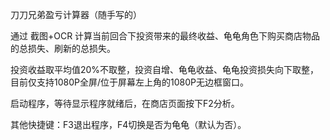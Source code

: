 刀刀兄弟盈亏计算器（随手写的）

通过 截图+OCR 计算当前回合下投资带来的最终收益、龟龟角色下购买商店物品的总损失、刷新的总损失。

投资收益取平均值20%不取整，投资自增、龟龟收益、龟龟投资损失向下取整，目前仅支持1080P全屏/位于屏幕左上角的1080P无边框窗口。

启动程序，等待显示程序就绪后，在商店页面按下F2分析。

其他快捷键：F3退出程序，F4切换是否为龟龟（默认为否）。